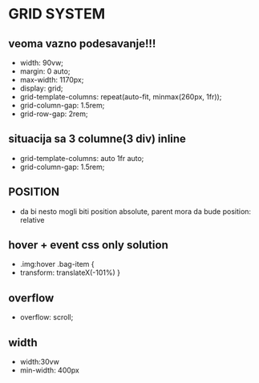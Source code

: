 # GRID SYSTEM

## veoma vazno podesavanje!!!

<!-- PRIMER 1. -->

- width: 90vw;
- margin: 0 auto;
- max-width: 1170px;
- display: grid;
- grid-template-columns: repeat(auto-fit, minmax(260px, 1fr));
- grid-column-gap: 1.5rem;
- grid-row-gap: 2rem;

<!-- primer 2 -->

## situacija sa 3 columne(3 div) inline

- grid-template-columns: auto 1fr auto;
- grid-column-gap: 1.5rem;

## POSITION

- da bi nesto mogli biti position absolute, parent mora da bude position: relative

## hover + event css only solution

<!-- primer -->

- .img:hover .bag-item {
- transform: translateX(-101%)
  }

## overflow

- overflow: scroll;

## width

<!-- windth 30% of screen but no less than 400px -->

- width:30vw
- min-width: 400px
